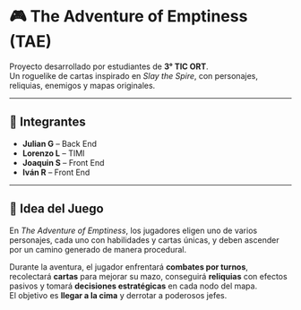 # 🎮 The Adventure of Emptiness (TAE)

Proyecto desarrollado por estudiantes de **3° TIC ORT**.  
Un roguelike de cartas inspirado en *Slay the Spire*, con personajes, reliquias, enemigos y mapas originales.

---

## 👥 Integrantes

- **Julian G** – Back End  
- **Lorenzo L** – TIMI
- **Joaquin S** – Front End  
- **Iván R** – Front End  

---

## 📖 Idea del Juego

En *The Adventure of Emptiness*, los jugadores eligen uno de varios personajes, cada uno con habilidades y cartas únicas, y deben ascender por un camino generado de manera procedural.  

Durante la aventura, el jugador enfrentará **combates por turnos**, recolectará **cartas** para mejorar su mazo, conseguirá **reliquias** con efectos pasivos y tomará **decisiones estratégicas** en cada nodo del mapa.  
El objetivo es **llegar a la cima** y derrotar a poderosos jefes.
